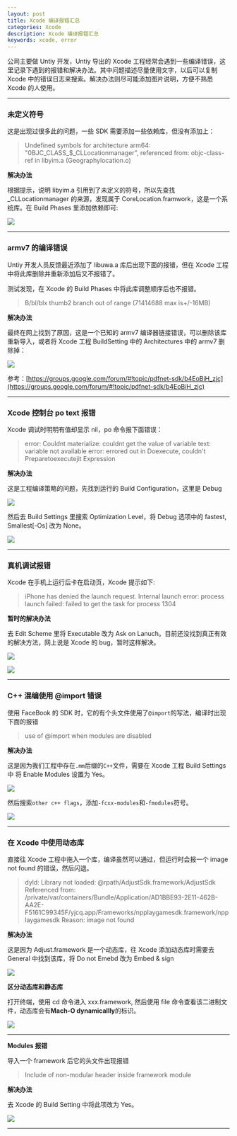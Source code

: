 ```yaml
---
layout: post
title: Xcode 编译报错汇总
categories: Xcode
description: Xcode 编译报错汇总
keywords: xcode, error
---
```


公司主要做 Untiy 开发，Untiy 导出的 Xcode 工程经常会遇到一些编译错误，这里记录下遇到的报错和解决办法。其中问题描述尽量使用文字，以后可以复制 Xcode 中的错误日志来搜索。解决办法则尽可能添加图片说明，方便不熟悉 Xcode 的人使用。

---
### 未定义符号

这是出现过很多此的问题，一些 SDK 需要添加一些依赖库，但没有添加上：
 > Undefined symbols for architecture arm64:
 "0BJC_CLASS_$_CLLocationmanager", referenced 	from: objc-class-ref in libyim.a (Geographylocation.o)

**解决办法**

根据提示，说明 libyim.a 引用到了未定义的符号，所以先查找_CLLocationmanager 的来源，发现属于 CoreLocation.framwork，这是一个系统库。在 Build Phases 里添加依赖即可:

![](/images/xcode/undefined_sym.png)

---
### armv7 的编译错误

Untiy 开发人员反馈最近添加了 libuwa.a 库后出现下面的报错，但在 Xcode 工程中将此库删除并重新添加后又不报错了。

测试发现，在 Xcode 的 Build Phases 中将此库调整顺序后也不报错。

> B/bl/blx thumb2 branch out of range  (71414688 max is+/-16MB)

**解决办法**

最终在网上找到了原因，这是一个已知的 armv7 编译器链接错误，可以删除该库重新导入，或者将 Xcode 工程 BuildSetting 中的 Architectures 中的 armv7 删除掉：

![](/images/xcode/armv7_error.png)

参考：[https://groups.google.com/forum/#!topic/pdfnet-sdk/b4EoBiH_zjc](https://groups.google.com/forum/#!topic/pdfnet-sdk/b4EoBiH_zjc)

---
### Xcode 控制台 po text 报错

Xcode 调试时明明有值却显示 nil，po 命令报下面错误：

>error: Couldnt materialize: couldnt get the value of variable text: variable not available 
>error: errored out in Doexecute, couldn't Preparetoexecutejit Expression

**解决办法**

这是工程编译策略的问题，先找到运行的 Build Configuration，这里是 Debug

![](/images/xcode/build_configtion.png)

然后去 Build Settings 里搜索 Optimization Level，将 Debug 选项中的 fastest, Smallest[-Os] 改为 None。

![](/images/xcode/optimal_none.png)

---

### 真机调试报错

Xcode 在手机上运行后卡在启动页，Xcode 提示如下:

> iPhone has denied the launch request.
Internal launch error: process launch failed: failed to get the task for process 1304

**暂时的解决办法**

去 Edit Scheme 里将 Executable 改为 Ask on Lanuch。目前还没找到真正有效的解决方法，网上说是 Xcode 的 bug，暂时这样解决。

![](/images/xcode/edit_scheme.png)

![](/images/xcode/exec.png)

---
### C++ 混编使用 @import 错误

使用 FaceBook 的 SDK 时，它的有个头文件使用了`@import`的写法，编译时出现下面的报错
> use of @import when modules are disabled

**解决办法**

这是因为我们工程中存在`.mm`后缀的`C++`文件，需要在 Xcode 工程 Build Settings 中 将 Enable Modules 设置为 Yes。

![](/images/xcode/enable_module.png)


然后搜索`other c++ flags`，添加`-fcxx-modules`和`-fmodules`符号。

![](/images/xcode/module-error.png)

---

### 在 Xcode 中使用动态库

直接往 Xcode 工程中拖入一个库，编译虽然可以通过，但运行时会报一个 image not found 的错误，然后闪退。

> dyld: Library not loaded: @rpath/AdjustSdk.framework/AdjustSdk
  Referenced from: /private/var/containers/Bundle/Application/AD1BBE93-2E11-462B-AA2E-F5161C99345F/yjcq.app/Frameworks/npplaygamesdk.framework/npplaygamesdk
  Reason: image not found

**解决办法**

这是因为 Adjust.framework 是一个动态库，往 Xcode 添加动态库时需要去 General 中找到该库，将 Do not Emebd 改为 Embed & sign

![](/images/xcode/embed.png)

**区分动态库和静态库**

打开终端，使用 cd 命令进入 xxx.framework, 然后使用 file 命令查看该二进制文件，动态库会有**Mach-O dynamicallly**的标识。

![](/images/xcode/dym.png)

---

**Modules 报错**

导入一个 framework 后它的头文件出现报错
> Include of non-modular header inside framework module

**解决办法**

去 Xcode 的 Build Setting 中将此项改为 Yes。

![](/images/xcode/allow.png)

---
